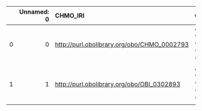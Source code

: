 |    |   Unnamed: 0 | CHMO_IRI                                    | CHMO_DESC                                                                        | OFM_IRI                                            | OFM_DESC            |
|---:|-------------:|:--------------------------------------------|:---------------------------------------------------------------------------------|:---------------------------------------------------|:--------------------|
|  0 |            0 | http://purl.obolibrary.org/obo/CHMO_0002793 | {'label': 'sensor', 'prefLabel': None, 'altLabel': None, 'name': 'CHMO_0002793'} | http://www.ontologies.com/Ontology3197.owl#Sensor  | {'name': 'sensor'}  |
|  1 |            1 | http://purl.obolibrary.org/obo/OBI_0302893  | {'label': 'storage', 'prefLabel': None, 'altLabel': None, 'name': 'OBI_0302893'} | http://www.ontologies.com/Ontology3197.owl#Storage | {'name': 'storage'} |